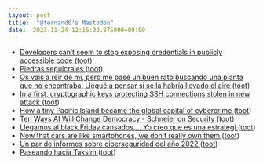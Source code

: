 ```yaml
---
layout: post
title:  "@fernand0's Mastodon"
date:  2023-11-24 12:16:32.875000+00:00
---
```

*  [Developers can’t seem to stop exposing credentials in publicly accessible code ](https://arstechnica.com/security/2023/11/developers-cant-seem-to-stop-exposing-credentials-in-publicly-accessible-code) ([toot](https://mastodon.social/@fernand0/111465476435788986))
*  [Piedras sepulcrales ](https://www.flickr.com/photos/fernand0/53339802070) ([toot](https://mastodon.social/@fernand0/111465254006394849))
*  [Os vais a reir de mi, pero me pasé un buen rato buscando una planta que no encontraba. Llegué a pensar si se la habría llevado el aire ](https://mastodon.social/@fernand0/111465207915954184) ([toot](https://mastodon.social/@fernand0/111465207915954184))
*  [In a first, cryptographic keys protecting SSH connections stolen in new attack ](https://arstechnica.com/security/2023/11/hackers-can-steal-ssh-cryptographic-keys-in-new-cutting-edge-attack) ([toot](https://mastodon.social/@fernand0/111465203704704180))
*  [How a tiny Pacific Island became the global capital of cybercrime ](https://www.technologyreview.com/2023/11/02/1082798/tiny-pacific-island-global-capital-cybercrime) ([toot](https://mastodon.social/@fernand0/111464947992917839))
*  [Ten Ways AI Will Change Democracy - Schneier on Security ](https://www.schneier.com/blog/archives/2023/11/ten-ways-ai-will-change-democracy.htm) ([toot](https://mastodon.social/@fernand0/111464799058167678))
*  [Llegamos al black Friday cansados.... Yo creo que es una estrategi ](https://mastodon.social/@fernand0/111464472784170564) ([toot](https://mastodon.social/@fernand0/111464472784170564))
*  [Now that cars are like smartphones, we don’t really own them ](https://www.washingtonpost.com/technology/2023/11/10/car-right-to-repair) ([toot](https://mastodon.social/@fernand0/111463118314445510))
*  [Un par de informes sobre ciberseguridad del año 2022 ](https://fernand0.github.io//informes-2022) ([toot](https://mastodon.social/@fernand0/111463086224463662))
*  [Paseando hacia Taksim ](https://avecesunafoto.wordpress.com/2023/11/23/paseando-hacia-taksim) ([toot](https://mastodon.social/@fernand0/111461326215508956))
